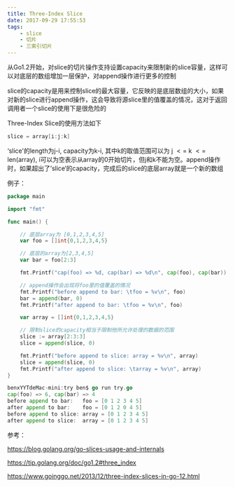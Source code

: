 ```yaml
---
title: Three-Index Slice
date: 2017-09-29 17:55:53
tags:
    - slice 
    - 切片
    - 三索引切片
---
```


 从Go1.2开始，对slice的切片操作支持设置capacity来限制新的slice容量，这样可以对底层的数组增加一层保护，对append操作进行更多的控制

slice的capacity是用来控制slice的最大容量，它反映的是底层数组的大小，如果对新的slice进行append操作，这会导致将源slice里的值覆盖的情况，这对于返回调用者一个slice的使用下是很危险的

Three-Index Slice的使用方法如下

```go
slice = array[i:j:k]
```

 ‘slice'的length为j-i, capacity为k-i, 其中k的取值范围可以为 j $<=$ k $<=$ len(array),  i可以为空表示从array的0开始切片，但j和k不能为空。append操作时，如果超出了’slice‘的capacity，完成后的slice的底层array就是一个新的数组

例子：

```go
package main

import "fmt"

func main() {

	// 底层array为 [0,1,2,3,4,5]
	var foo = []int{0,1,2,3,4,5}

	// 底层的array为[2,3,4,5]
	var bar = foo[2:3]

	fmt.Printf("cap(foo) => %d, cap(bar) => %d\n", cap(foo), cap(bar))

	// append操作会出现将foo里的值覆盖的情况
	fmt.Printf("before append to bar: \tfoo = %v\n", foo)
	bar = append(bar, 0)
	fmt.Printf("after append to bar: \tfoo = %v\n", foo)

	var array = []int{0,1,2,3,4,5}

	// 限制slice的capacity相当于限制他所允许处理的数据的范围
	slice := array[2:3:3]
	slice = append(slice, 0)

	fmt.Printf("before append to slice: array = %v\n", array)
	slice = append(slice, 0)
	fmt.Printf("after append to slice: \tarray = %v\n", array)
}

benxYYTdeMac-mini:try ben$ go run try.go 
cap(foo) => 6, cap(bar) => 4
before append to bar:   foo = [0 1 2 3 4 5]
after append to bar:    foo = [0 1 2 0 4 5]
before append to slice: array = [0 1 2 3 4 5]
after append to slice:  array = [0 1 2 3 4 5]
```





参考：

https://blog.golang.org/go-slices-usage-and-internals

https://tip.golang.org/doc/go1.2#three_index

https://www.goinggo.net/2013/12/three-index-slices-in-go-12.html



